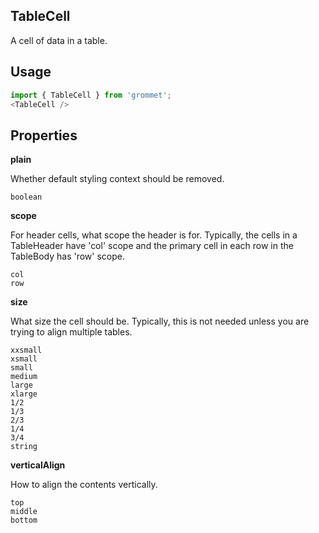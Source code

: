 ## TableCell
A cell of data in a table.

## Usage

```javascript
import { TableCell } from 'grommet';
<TableCell />
```

## Properties

**plain**

Whether default styling context should be removed.

```
boolean
```

**scope**

For header cells, what scope the header is for.
        Typically, the cells in a TableHeader have 'col' scope and
        the primary cell in each row in the TableBody has 'row' scope.

```
col
row
```

**size**

What size the cell should be. Typically, this is not needed
      unless you are trying to align multiple tables.

```
xxsmall
xsmall
small
medium
large
xlarge
1/2
1/3
2/3
1/4
3/4
string
```

**verticalAlign**

How to align the contents vertically.

```
top
middle
bottom
```
  